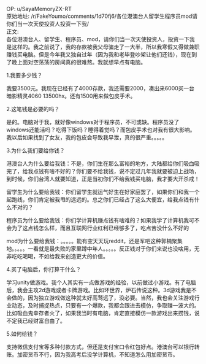 
OP: u/SayaMemoryZX-RT  
原始地址: /r/FakeYoumo/comments/1d70fj6/各位港澳台人留学生程序员mod请你们当一次天使投资人投资一下我/  
正文:  
各位港澳台人、留学生、程序员、mod，请你们当一次天使投资人，投资一下我  
是这样的。我之前说了，我的存款被我父母骗走了一大半，所以我寒假又得做兼职赚钱买电脑。但是今年我又独自过年（因为我和老毕登吵架让他们还钱），现在到了晚上面对空荡荡的房间真的很难熬。我就想早点有电脑。

1.我要多少钱？

我要3500元。我现在已经有了4000存款，我还需要2000，凑出来6000买一台暗影精灵4060 13500hx。还有1500用来做包皮手术。

2.这笔钱是必要的吗？

是的。电脑对于我，就好像windows对于程序员，不可或缺。程序员没了windows还能活吗？吃得下饭吗？睡得着觉吗？而包皮手术也对我有很大影响。我以后如果找到了女友，我的包皮会导致我早泄，真的很严重。。。。。

3.为什么我们要给你钱？

港澳台人为什么要给我钱：不是，你们生在那么富裕的地方，大陆都给你们吸血吸完了，给我点钱有啥不好的？你们要不给我钱，说不定过几年我就要被迫上战场，到时候，你们台湾人就要知道，正是当初你们不给我钱买电脑，我才要大开杀戒！

留学生为什么要给我钱：你们留学生就运气好生在好家庭罢了，如果你们和我一个起跑线，你们肯定被我甩的远远的。总之你们已经占了这么大便宜，给我点钱有什么不对的？

程序员为什么要给我钱：你们学计算机赚点钱有啥难的？如果我学了计算机我可不会为了这点钱怎么样，而且互联网行业红利已经够多了，吃点苦没什么不好的

mod为什么要给我钱：。。。。。能有空天天玩reddit，还是军吧这种郭楠聚集地。。。。。一看就是最失败的家里蹲中年人。。。。。反正钱对于你们来说也没啥用，无非吃吃喝喝，不如给我来创造更大的价值。

4.买了电脑后，你打算干什么？

学习unity做游戏。我个人其实有一点做游戏的经验，以前做过小游戏。有了电脑后，我会主攻2d游戏或者卡牌游戏。比如环世界，炉石传说这种。3d游戏我是不会做的，因为独立游戏做这种就太好高骛远了，没必要。当然，我也会关注游戏行业动态，及时捕捉热点，只要有一个爆款，我都会跟进去模仿，争取赚一波大的。比如吸血鬼幸存者火了，如果我当时有电脑，肯定直接模仿一款游戏出来捞钱，说不定我已经财富自由了。

5.如何给钱？

支持微信支付宝等多种付款方式，但还是支付宝口令红包好点。港澳台可以银行转账。加密货币不行，因为我高考后没学计算机，不知道怎么用加密货币。
